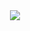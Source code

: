 <div align="center">
 <img src="https://spotify-github-profile.vercel.app/api/view?uid=2142mm5qdw2cowrao66nsna7a&cover_image=true&theme=compact" />
</div>  

